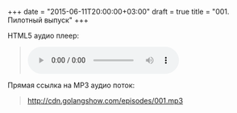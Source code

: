 +++
date = "2015-06-11T20:00:00+03:00"
draft = true
title = "001. Пилотный выпуск"
+++

<p>HTML5 аудио плеер:

<blockquote>
	<audio controls width="400px" height="150px">
		<source src="http://cdn.golangshow.com/episodes/001.mp3" type="audio/mpeg">
		<p>Ваш браузер не поддерживает HTML5 аудио плеер для MP3.</p>
	</audio>
</blockquote>

</p>

<p>Прямая ссылка на MP3 аудио поток:
<blockquote>
	<a href="http://cdn.golangshow.com/episodes/001.mp3" target="_blank">http://cdn.golangshow.com/episodes/001.mp3</a>
</blockquote>
</p>

